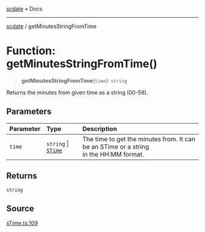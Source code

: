 [scdate](../README.md) • Docs

---

[scdate](../README.md) / getMinutesStringFromTime

# Function: getMinutesStringFromTime()

> **getMinutesStringFromTime**(`time`): `string`

Returns the minutes from given time as a string (00-59).

## Parameters

| Parameter | Type                                       | Description                                                                                |
| :-------- | :----------------------------------------- | :----------------------------------------------------------------------------------------- |
| `time`    | `string` \| [`STime`](../classes/STime.md) | The time to get the minutes from. It can be an STime or a string<br />in the HH:MM format. |

## Returns

`string`

## Source

[sTime.ts:109](https://github.com/ericvera/scdate/blob/98b214c4aab6f5cdb39bc8c115252b89b40ce8a7/src/sTime.ts#L109)
